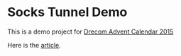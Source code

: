 # Socks Tunnel Demo

This is a demo project for [Drecom Advent Calendar 2015](http://www.adventar.org/calendars/1044)

Here is the [article](http://cctiger36.github.io/blog/2015/12/23/self-made-socks-tunnel/).

